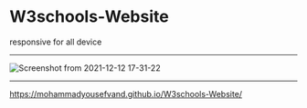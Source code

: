 # W3schools-Website

responsive for all device

<hr />

![Screenshot from 2021-12-12 17-31-22](https://user-images.githubusercontent.com/91375726/145715487-ed61e427-49f6-4465-80af-106b9e9fd0fc.png)

<hr />

https://mohammadyousefvand.github.io/W3schools-Website/
